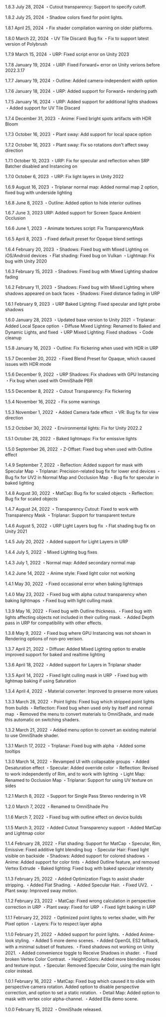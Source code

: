 1.8.3
July 28, 2024
・Cutout transparency: Support to specify cutoff.

1.8.2
July 25, 2024
・Shadow colors fixed for point lights.

1.8.1
April 25, 2024
・Fix shader compilation warning on older platforms. 

1.8.0
March 22, 2024
・UV Tile Discard: Bug fix
・Fix to support latest version of Polybrush

1.7.9
March 15, 2024
・URP: Fixed script error on Unity 2023

1.7.8
January 19, 2024
・URP: Fixed Forward+ error on Unity verions before 2022.3.17

1.7.7
January 19, 2024
・Outline: Added camera-independent width option

1.7.6
January 18, 2024
・URP: Added support for Forward+ rendering path

1.7.5
January 16, 2024
・URP: Added support for additional lights shadows
・Added support for UV Tile Discard

1.7.4
December 31, 2023
・Anime: Fixed bright spots artifacts with HDR Bloom

1.7.3
October 16, 2023
・Plant sway: Add support for local space option

1.7.2
October 16, 2023
・Plant sway: Fix so rotations don't affect sway direction

1.7.1
October 10, 2023
・URP: Fix for specular and reflection when SRP Batcher disabled and Instancing on

1.7.0
October 6, 2023
・URP: Fix light layers in Unity 2022

1.6.9
August 16, 2023
・Triplanar normal map: Added normal map 2 option, fixed bug with underside lighting

1.6.8
June 8, 2023
・Outline: Added option to hide interior outlines

1.6.7
June 3, 2023
URP: Added support for Screen Space Ambient Occlusion

1.6.6
June 1, 2023
・Animate textures script: Fix TransparencyMask

1.6.5
April 8, 2023
・Fixed default preset for Opaque blend settings

1.6.4
February 20, 2023
・Shadows: Fixed bug with Mixed Lighting on iOS/Android devices
・Flat shading: Fixed bug on Vulkan
・Lightmap: Fix bug with Unity 2020

1.6.3
February 15, 2023
・Shadows: Fixed bug with Mixed Lighting shadow fading

1.6.2
February 11, 2023
・Shadows: Fixed bug with Mixed Lighting where shadows appeared on back faces
・Shadows: Fixed distance fading in URP

1.6.1
February 9, 2023
・URP Baked Lighting: Fixed specular and light probe shadows

1.6.0
January 28, 2023
・Updated base version to Unity 2021
・Triplanar: Added Local Space option
・Diffuse Mixed Lighting: Renamed to Baked and Dynamic Lights, and fixed
・URP Mixed Lighting: Fixed shadows
・Code cleanup

1.5.8
January 16, 2023
・Outline: Fix flickering when used with HDR in URP

1.5.7
December 20, 2022
・Fixed Blend Preset for Opaque, which caused issues with HDR mode

1.5.6
December 9, 2022
・URP Shadows: Fix shadows with GPU Instancing
・Fix bug when used with OmniShade PBR

1.5.5
December 8, 2022
・Cutout Transparency: Fix flickering

1.5.4
November 16, 2022
・Fix some warnings

1.5.3
November 1, 2022
・Added Camera fade effect
・VR: Bug fix for view direction

1.5.2
October 30, 2022
・Environmental lights: Fix for Unity 2022.2

1.5.1
October 28, 2022
・Baked lightmaps: Fix for emissive lights

1.5.0
September 26, 2022
・Z-Offset: Fixed bug when used with Outline effect

1.4.9
September 7, 2022
・Reflection: Added support for mask with Specular Map
・Triplanar: Precision-related bug fix for lower end devices
・Bug fix for UV2 in Normal Map and Occlusion Map
・Bug fix for specular in baked lighting

1.4.8
August 30, 2022
・MatCap: Bug fix for scaled objects
・Reflection: Bug fix for scaled objects

1.4.7
August 24, 2022
・Transparency Cutout: Fixed to work with Transparency Mask
・Triplanar: Support for transparent texture

1.4.6
August 5, 2022
・URP Light Layers bug fix
・Flat shading bug fix on Unity 2021

1.4.5
July 20, 2022
・Added support for Light Layers in URP

1.4.4
July 5, 2022
・Mixed Lighting bug fixes

1.4.3
July 1, 2022
・Normal map: Added secondary normal map

1.4.2
June 14, 2022
・Anime style: Fixed light color not working

1.4.1
May 30, 2022
・Fixed occasional error when baking lightmaps

1.4.0
May 23, 2022
・Fixed bug with alpha cutout transparency when baking lightmaps
・Fixed bug with light culling mask

1.3.9
May 16, 2022
・Fixed bug with Outline thickness.
・Fixed bug with lights affecting objects not included in their culling mask.
・Added Depth pass in URP for compatibility with other effects.

1.3.8
May 9, 2022
・Fixed bug where GPU Instancing was not shown in Rendering options of non-pro verison.

1.3.7
April 21, 2022
・Diffuse: Added Mixed Lighting option to enable improved support for baked and realtime lighting

1.3.6
April 18, 2022
・Added support for Layers in Triplanar shader

1.3.5
April 14, 2022
・Fixed light culling mask in URP
・Fixed bug with lightmap baking if using Saturation

1.3.4
April 4, 2022
・Material converter: Improved to preserve more values

1.3.3
March 28, 2022
・Point lights: Fixed bug which stripped point lights from builds
・Reflection: Fixed bug when used only by itself and normal map
・Removed the menu to convert materials to OmniShade, and made this automatic on switching shaders.

1.3.2
March 21, 2022
・Added menu option to convert an existing material to use OmniShade shader.

1.3.1
March 17, 2022
・Triplanar: Fixed bug with alpha
・Added some tooltips

1.3.0
March 14, 2022
・Revamped UI with collapsable groups
・Added Desaturation effect
・Specular: Added override color
・Reflection: Revised to work independently of Rim, and to work with lighting
・Light Map: Renamed to Occlusion Map
・Triplanar: Support for using UV texture on sides

1.2.1
March 8, 2022
・Support for Single Pass Stereo rendering in VR

1.2.0
March 7, 2022
・Renamed to OmniShade Pro

1.1.6
March 7, 2022
・Fixed bug with outline effect on device builds

1.1.5
March 3, 2022
・Added Cutout Transparency support
・Added MatCap and Lightmap color

1.1.4
February 28, 2022
・Flat shading: Support for MatCap
・Specular, Rim, Emissive: Fixed additive light blending bug
・Specular Hair: Fixed light visible on backside
・Shadows: Added support for colored shadows
・Anime: Added support for color tints
・Added Outline feature, and removed Vertex Extrude
・Baked lighting: Fixed bug with baked specular intensity

1.1.3
February 25, 2022
・Added Optimization Flags to assist shader stripping.
・Added Flat Shading.
・Added Specular Hair.
・Fixed UV2.
・Plant sway: Improved sway motion.

1.1.2
February 23, 2022
・MatCap: Fixed wrong calculation in perspective correction in URP
・Plant sway: Fixed for URP
・Fixed light baking in URP

1.1.1
February 22, 2022
・Optimized point lights to vertex shader, with Per Pixel option
・Layers: Fix to respect layer alpha

1.1.0
February 21, 2022
・Added support for point lights.
・Added Anime-look styling.
・Added 5 more demo scenes.
・Added OpenGL ES2 fallback, with a minimal subset of features.
・Fixed shadows not working on Unity 2021.
・Added convenience toggle to Receive Shadows in shader.
・Fixed broken Vertex Color Contrast.
・HeightColors: Added more blending modes and texture input.
・Specular: Removed Specular Color, using the main light color instead.

1.0.1
February 16, 2022
・MatCap: Fixed bug which caused it to slide with perspective camera rotation.  Added option to disable perspective correction, and option to set a static rotation.
・Detail Map: Added option to mask with vertex color alpha-channel.
・Added Ella demo scene.

1.0.0
February 15, 2022
・OmniShade released.